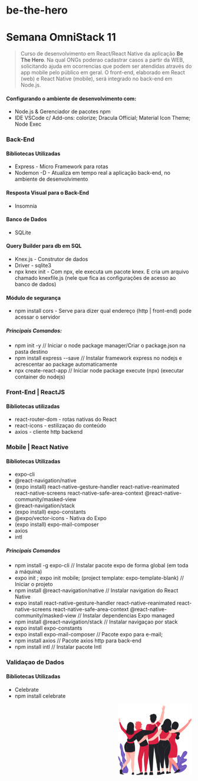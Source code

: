 # be-the-hero

<p align="left"
  <img  src="https://raw.githubusercontent.com/vcwild/be-the-hero/master/frontend/src/assets/logo.svg">
</p>

# Semana OmniStack 11
> Curso de desenvolvimento em React/React Native da aplicação **Be The Hero**. Na qual ONGs poderao cadastrar casos a partir da WEB, solicitando ajuda em ocorrencias que podem ser atendidas através do app mobile pelo público em geral. O front-end, elaborado em React (web) e React Native (mobile), será integrado no back-end em Node.js. 

#### Configurando o ambiente de desenvolvimento com:
- Node.js & Gerenciador de pacotes npm
- IDE VSCode c/ Add-ons: colorize; Dracula Official; Material Icon Theme; Node Exec

### Back-End
#### Bibliotecas Utilizadas
- Express  -  Micro Framework para rotas
- Nodemon -D  -  Atualiza em tempo real a aplicação back-end, no ambiente de desenvolvimento
#### Resposta Visual para o Back-End
- Insomnia
#### Banco de Dados
- SQLite
#### Query Builder para db em SQL
- Knex.js  -  Construtor de dados
- Driver  -   sqlite3
- npx knex init - Com npx, ele executa um pacote knex. E cria um arquivo 
chamado knexfile.js (nele que fica as configurações de acesso ao banco de dados) 
#### Módulo de segurança
- npm install cors - Serve para dizer qual endereço (http | front-end) pode acessar o servidor
##### Principais Comandos:
- npm init -y // Iniciar o node package manager/Criar o package.json na pasta destino
- npm install express --save // Instalar framework express no nodejs e acrescentar ao package automaticamente
- npx create-react-app <appName> // Iniciar node package execute (npx) (executar container do nodejs)


### Front-End  |  ReactJS
#### Bibliotecas utilizadas
- react-router-dom  - rotas nativas do React
- react-icons - estilizaçao do conteúdo
- axios - cliente http backend

### Mobile  |  React Native
#### Bibliotecas Utilizadas
- expo-cli
- @react-navigation/native
- (expo install) react-native-gesture-handler react-native-reanimated react-native-screens react-native-safe-area-context @react-native-community/masked-view
- @react-navigation/stack
- (expo install) expo-constants
- @expo/vector-icons  - Nativa do Expo
- (expo install) expo-mail-composer
- axios
- intl
##### Principais Comandos
- npm install -g expo-cli // Instalar pacote expo de forma global (em toda a máquina)
- expo init <projName>; expo init mobile; (project template: expo-template-blank) // Iniciar o projeto
- npm install @react-navigation/native // Instalar navigation do React Native
- expo install react-native-gesture-handler react-native-reanimated react-native-screens react-native-safe-area-context @react-native-community/masked-view // Instalar dependencias Expo managed
- npm install @react-navigation/stack // Instalar navigaçao por stack
- expo install expo-constants
- expo install expo-mail-composer // Pacote expo para e-mail;
- npm install axios // Pacote axios http para back-end
- npm install intl // Instalar pacote Intl

### Validaçao de Dados
#### Bibliotecas Utilizadas
- Celebrate
- npm install celebrate

<p align="right">
  <img  width=200 hight=250 src="https://raw.githubusercontent.com/vcwild/be-the-hero/master/frontend/src/assets/heroes.png">
</p>
